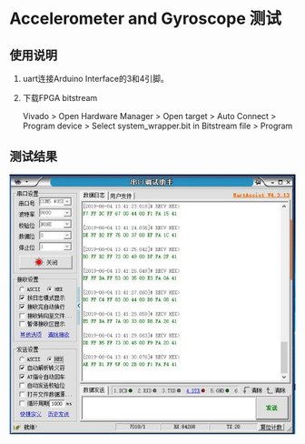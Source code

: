 # Accelerometer and Gyroscope 测试

## 使用说明
1. uart连接Arduino Interface的3和4引脚。

2. 下载FPGA bitstream

   Vivado > Open Hardware Manager > Open target > Auto Connect > Program device > Select system_wrapper.bit in Bitstream file > Program

## 测试结果
![Result](./6_axis.JPG)